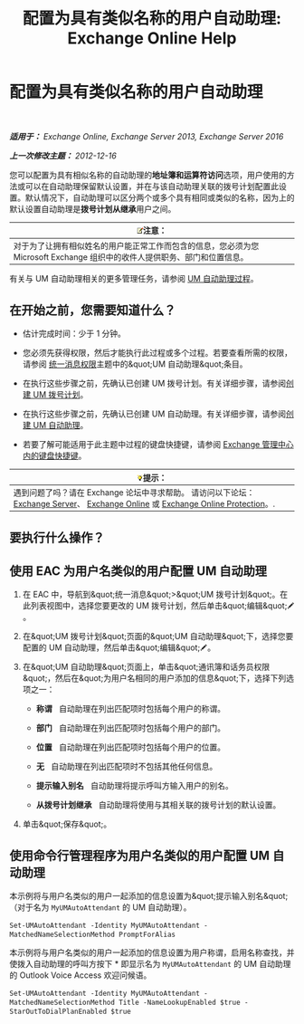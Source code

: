 ﻿---
title: '配置为具有类似名称的用户自动助理: Exchange Online Help'
TOCTitle: 配置为具有类似名称的用户自动助理
ms:assetid: 2e7318a0-67f9-4d7b-8300-5f0ef77656a8
ms:mtpsurl: https://technet.microsoft.com/zh-cn/library/Aa997135(v=EXCHG.150)
ms:contentKeyID: 52061334
ms.date: 05/23/2018
mtps_version: v=EXCHG.150
ms.translationtype: MT
---

# 配置为具有类似名称的用户自动助理

 

_**适用于：** Exchange Online, Exchange Server 2013, Exchange Server 2016_

_**上一次修改主题：** 2012-12-16_

您可以配置为具有相似名称的自动助理的**地址簿和运算符访问**选项，用户使用的方法或可以在自动助理保留默认设置，并在与该自动助理关联的拨号计划配置此设置。默认情况下，自动助理可以区分两个或多个具有相同或类似的名称，因为上的默认设置自动助理是**拨号计划从继承**用户之间。

<table>
<thead>
<tr class="header">
<th><img src="images/Bb124558.note(EXCHG.150).gif" title="注意" alt="注意" />注意：</th>
</tr>
</thead>
<tbody>
<tr class="odd">
<td>对于为了让拥有相似姓名的用户能正常工作而包含的信息，您必须为您 Microsoft Exchange 组织中的收件人提供职务、部门和位置信息。</td>
</tr>
</tbody>
</table>


有关与 UM 自动助理相关的更多管理任务，请参阅 [UM 自动助理过程](um-auto-attendant-procedures-exchange-2013-help.md)。

## 在开始之前，您需要知道什么？

  - 估计完成时间：少于 1 分钟。

  - 您必须先获得权限，然后才能执行此过程或多个过程。若要查看所需的权限，请参阅 [统一消息权限](unified-messaging-permissions-exchange-2013-help.md)主题中的\&quot;UM 自动助理\&quot;条目。

  - 在执行这些步骤之前，先确认已创建 UM 拨号计划。有关详细步骤，请参阅[创建 UM 拨号计划](create-a-um-dial-plan-exchange-2013-help.md)。

  - 在执行这些步骤之前，先确认已创建 UM 自动助理。有关详细步骤，请参阅[创建 UM 自动助理](create-a-um-auto-attendant-exchange-2013-help.md)。

  - 若要了解可能适用于此主题中过程的键盘快捷键，请参阅 [Exchange 管理中心内的键盘快捷键](keyboard-shortcuts-in-the-exchange-admin-center-exchange-online-protection-help.md)。

<table>
<thead>
<tr class="header">
<th><img src="images/Bb124558.tip(EXCHG.150).gif" title="提示" alt="提示" />提示：</th>
</tr>
</thead>
<tbody>
<tr class="odd">
<td>遇到问题了吗？请在 Exchange 论坛中寻求帮助。 请访问以下论坛：<a href="https://go.microsoft.com/fwlink/p/?linkid=60612">Exchange Server</a>、 <a href="https://go.microsoft.com/fwlink/p/?linkid=267542">Exchange Online</a> 或 <a href="https://go.microsoft.com/fwlink/p/?linkid=285351">Exchange Online Protection</a>。.</td>
</tr>
</tbody>
</table>


## 要执行什么操作？

## 使用 EAC 为用户名类似的用户配置 UM 自动助理

1.  在 EAC 中，导航到\&quot;统一消息\&quot;\>\&quot;UM 拨号计划\&quot;。在此列表视图中，选择您要更改的 UM 拨号计划，然后单击\&quot;编辑\&quot;![编辑图标](images/Bb124582.6f53ccb2-1f13-4c02-bea0-30690e6ea71d(EXCHG.150).gif "编辑图标")。

2.  在\&quot;UM 拨号计划\&quot;页面的\&quot;UM 自动助理\&quot;下，选择您要配置的 UM 自动助理，然后单击\&quot;编辑\&quot;![编辑图标](images/Bb124582.6f53ccb2-1f13-4c02-bea0-30690e6ea71d(EXCHG.150).gif "编辑图标")。

3.  在\&quot;UM 自动助理\&quot;页面上，单击\&quot;通讯簿和话务员权限\&quot;，然后在\&quot;为用户名相同的用户添加的信息\&quot;下，选择下列选项之一：
    
      - **称谓**   自动助理在列出匹配项时包括每个用户的称谓。
    
      - **部门**   自动助理在列出匹配项时包括每个用户的部门。
    
      - **位置**   自动助理在列出匹配项时包括每个用户的位置。
    
      - **无**   自动助理在列出匹配项时不包括其他任何信息。
    
      - **提示输入别名**   自动助理将提示呼叫方输入用户的别名。
    
      - **从拨号计划继承**   自动助理将使用与其相关联的拨号计划的默认设置。

4.  单击\&quot;保存\&quot;。

## 使用命令行管理程序为用户名类似的用户配置 UM 自动助理

本示例将与用户名类似的用户一起添加的信息设置为\&quot;提示输入别名\&quot;（对于名为 `MyUMAutoAttendant` 的 UM 自动助理）。

    Set-UMAutoAttendant -Identity MyUMAutoAttendant -MatchedNameSelectionMethod PromptForAlias

本示例将与用户名类似的用户一起添加的信息设置为用户称谓，启用名称查找，并使拨入自动助理的呼叫方按下 \* 即显示名为 `MyUMAutoAttendant` 的 UM 自动助理的 Outlook Voice Access 欢迎问候语。

    Set-UMAutoAttendant -Identity MyUMAutoAttendant -MatchedNameSelectionMethod Title -NameLookupEnabled $true -StarOutToDialPlanEnabled $true

